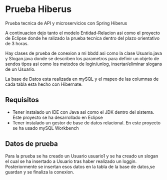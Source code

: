 # Prueba Hiberus
Prueba tecnica de API y microservicios con Spring Hiberus

A continuacion dejo tanto el modelo Entidad-Relacion asi como el proyecto de Eclipse donde
he ralizado la prueba tecnica dentro del plazo orientativo de 3 horas.

Hay clases de prueba de conexion a mi bbdd asi como la clase Usuario.java y Slogan.java
donde se describen los parametros para definir un objeto de sendos tipos asi como los metodos de
login/unlog, insertar/eliminar slogans de un Usuario.

La base de Datos esta realizada en mySQL y el mapeo de las columnas de cada tabla esta hecho con Hibernate.

## Requisitos

* Tener instalado un IDE con Java asi como el JDK dentro del sistema. Este proyecto se ha desarrollado en Eclipse
* Tener instalado un gestor de base de datos relacional. En este proyecto se ha usado mySQL Workbench

## Datos de prueba

Para la prueba se ha creado un Usuario usuario1 y se ha creado un slogan el cual se ha insertado a Usuario
tras haber realizado un loggin. Posteriormente se insertan esos datos en la tabla de la base de datos,se
guardan y se finaliza la conexion.

